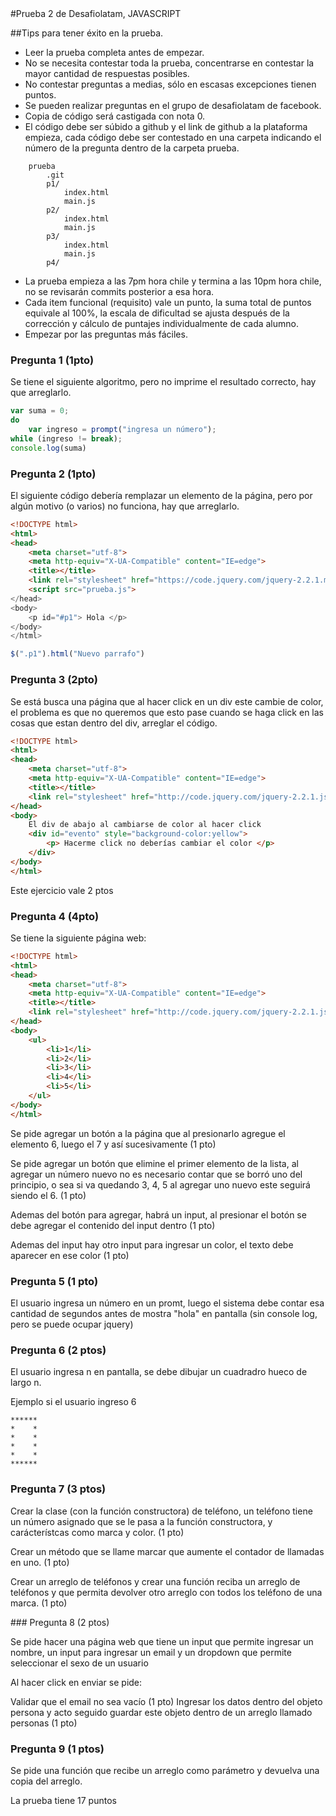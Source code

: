 <section>
#Prueba 2 de Desafiolatam, JAVASCRIPT

##Tips para tener éxito en la prueba.

- Leer la prueba completa antes de empezar.
- No se necesita contestar toda la prueba, concentrarse en contestar la mayor cantidad de respuestas posibles.
- No contestar preguntas a medias, sólo en escasas excepciones tienen puntos.
- Se pueden realizar preguntas en el grupo de desafiolatam de facebook.
- Copia de código será castigada con nota 0. 
- El código debe ser súbido a github y el link de github a la plataforma empieza, cada código debe ser contestado en una carpeta indicando el número de la pregunta dentro de la carpeta prueba.

~~~
	prueba
		.git
		p1/	
			index.html
			main.js
		p2/
			index.html
			main.js
		p3/
			index.html
			main.js
		p4/		
~~~

- La prueba empieza a las 7pm hora chile y termina a las 10pm hora chile, no se revisarán commits posterior a esa hora.
- Cada item funcional (requisito) vale un punto, la suma total de puntos equivale al 100%, la escala de dificultad se ajusta después de la corrección y cálculo de puntajes individualmente de cada alumno.
- Empezar por las preguntas más fáciles.
</section>

<section>

### Pregunta 1 (1pto)

Se tiene el siguiente algoritmo, pero no imprime el resultado correcto, hay que arreglarlo.

~~~javascript
var suma = 0;
do
	var ingreso = prompt("ingresa un número");
while (ingreso != break);
console.log(suma)
~~~

### Pregunta 2 (1pto)

El siguiente código debería remplazar un elemento de la página, pero por algún motivo (o varios) no funciona, hay que arreglarlo.

~~~html
<!DOCTYPE html>
<html>
<head>
	<meta charset="utf-8">
	<meta http-equiv="X-UA-Compatible" content="IE=edge">
	<title></title>
	<link rel="stylesheet" href="https://code.jquery.com/jquery-2.2.1.min.js">
	<script src="prueba.js">
</head>
<body>
	<p id="#p1"> Hola </p> 
</body>
</html>
~~~

~~~javascript
$(".p1").html("Nuevo parrafo")
~~~

### Pregunta 3 (2pto)
Se está busca una página que al hacer click en un div este cambie de color, el problema es que no queremos que esto pase cuando se haga click en las cosas que estan dentro del div, arreglar el código.

~~~html
<!DOCTYPE html>
<html>
<head>
	<meta charset="utf-8">
	<meta http-equiv="X-UA-Compatible" content="IE=edge">
	<title></title>
	<link rel="stylesheet" href="http://code.jquery.com/jquery-2.2.1.js">
</head> 
<body>
	El div de abajo al cambiarse de color al hacer click
	<div id="evento" style="background-color:yellow">
		<p> Hacerme click no deberías cambiar el color </p>
	</div>
</body>
</html>
~~~

Este ejercicio vale 2 ptos

### Pregunta 4 (4pto)
Se tiene la siguiente página web:

~~~html
<!DOCTYPE html>
<html>
<head>
	<meta charset="utf-8">
	<meta http-equiv="X-UA-Compatible" content="IE=edge">
	<title></title>
	<link rel="stylesheet" href="http://code.jquery.com/jquery-2.2.1.js">
</head> 
<body>
	<ul>
		<li>1</li>
		<li>2</li>
		<li>3</li>
		<li>4</li>
		<li>5</li>
	</ul>
</body>
</html>
~~~

Se pide agregar un botón a la página que al presionarlo agregue el elemento 6, luego el 7 y así sucesivamente (1 pto)

Se pide agregar un botón que elimine el primer elemento de la lista, al agregar un número nuevo no es necesario contar que se borró uno del principio, o sea si va quedando 3, 4, 5 al agregar uno nuevo este seguirá siendo el 6. (1 pto)

Ademas del botón para agregar, habrá un input, al presionar el botón se debe agregar el contenido del input dentro (1 pto)

Ademas del input hay otro input para ingresar un color, el texto debe aparecer en ese color (1 pto)


### Pregunta 5 (1 pto)
El usuario ingresa un número en un promt, luego el sistema debe contar esa cantidad de segundos antes de mostra "hola" en pantalla (sin console log, pero se puede ocupar jquery)


### Pregunta 6 (2 ptos)
El usuario ingresa n en pantalla, se debe dibujar un cuadradro hueco de largo n.

Ejemplo si el usuario ingreso 6

~~~
******
*    *
*    *
*    *
*    *
******
~~~

### Pregunta 7 (3 ptos)
Crear la clase (con la función constructora) de teléfono, un teléfono tiene un número asignado que se le pasa a la función constructora, y carácterístcas como marca y color. (1 pto)

Crear un método que se llame marcar que aumente el contador de llamadas en uno. (1 pto)

Crear un arreglo de teléfonos y crear una función reciba un arreglo de teléfonos y que permita devolver otro arreglo con todos los teléfono de una marca. (1 pto)

### Pregunta 8 (2 ptos)

Se pide hacer una página web que tiene un input que permite ingresar un nombre, un input para ingresar un email y un dropdown que permite seleccionar el sexo de un usuario

Al hacer click en enviar se pide:

Validar que el email no sea vacío (1 pto)
Ingresar los datos dentro del objeto persona y acto seguido guardar este objeto dentro de un arreglo llamado personas (1 pto)

### Pregunta 9 (1 ptos)
Se pide una función que recibe un arreglo como parámetro y devuelva una copia del arreglo.
</section>

La prueba tiene 17 puntos
